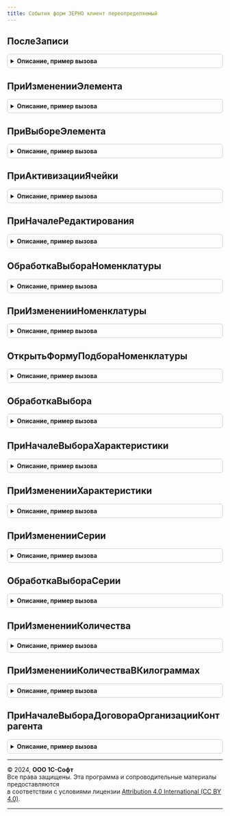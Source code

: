 ```yaml
---
title: События форм ЗЕРНО клиент переопределяемый
---
```



## ПослеЗаписи
<details style="margin: 1em 0; padding: 0.5em; border: 1px solid #ccc; border-radius: 6px;">

<summary style="font-weight: bold; cursor: pointer;">Описание, пример вызова</summary>

```bsl

Процедура ПослеЗаписи(Форма, ПараметрыЗаписи) Экспорт
```

Пример вызова
```bsl
СобытияФормЗЕРНОКлиентПереопределяемый.ПослеЗаписи(Форма, ПараметрыЗаписи) 
```
</details>

## ПриИзмененииЭлемента
<details style="margin: 1em 0; padding: 0.5em; border: 1px solid #ccc; border-radius: 6px;">

<summary style="font-weight: bold; cursor: pointer;">Описание, пример вызова</summary>

```bsl

// Переопределяемая процедура, вызываемая из одноименного обработчика события элемента.
//
// Параметры:
//   Форма                   - ФормаКлиентскогоПриложения - форма, из которой происходит вызов процедуры.
//   Элемент                 - Произвольный     - элемент-источник события "При изменении"
//   ДополнительныеПараметры - Структура        - значения дополнительных параметров влияющих на обработку.
//
Процедура ПриИзмененииЭлемента(Форма, Элемент, ДополнительныеПараметры) Экспорт
```

Пример вызова
```bsl
СобытияФормЗЕРНОКлиентПереопределяемый.ПриИзмененииЭлемента(Форма, Элемент, ДополнительныеПараметры) 
```
</details>

## ПриВыбореЭлемента
<details style="margin: 1em 0; padding: 0.5em; border: 1px solid #ccc; border-radius: 6px;">

<summary style="font-weight: bold; cursor: pointer;">Описание, пример вызова</summary>

```bsl

// Переопределяемая процедура, вызываемая из одноименного обработчика события элемента.
//
Процедура ПриВыбореЭлемента(Форма, Элемент, ВыбраннаяСтрока, Поле, СтандартнаяОбработка, ДополнительныеПараметры = Неопределено) Экспорт
```

Пример вызова
```bsl
СобытияФормЗЕРНОКлиентПереопределяемый.ПриВыбореЭлемента(Форма, Элемент, ВыбраннаяСтрока, Поле, СтандартнаяОбработка, ДополнительныеПараметры);
```
</details>

## ПриАктивизацииЯчейки
<details style="margin: 1em 0; padding: 0.5em; border: 1px solid #ccc; border-radius: 6px;">

<summary style="font-weight: bold; cursor: pointer;">Описание, пример вызова</summary>

```bsl

// Переопределяемая процедура, вызываемая из одноименного обработчика события элемента.
//
Процедура ПриАктивизацииЯчейки(Форма, Элемент, ДополнительныеПараметры) Экспорт
```

Пример вызова
```bsl
СобытияФормЗЕРНОКлиентПереопределяемый.ПриАктивизацииЯчейки(Форма, Элемент, ДополнительныеПараметры) 
```
</details>

## ПриНачалеРедактирования
<details style="margin: 1em 0; padding: 0.5em; border: 1px solid #ccc; border-radius: 6px;">

<summary style="font-weight: bold; cursor: pointer;">Описание, пример вызова</summary>

```bsl

// Переопределяемая процедура, вызываемая из одноименного обработчика события элемента.
//
Процедура ПриНачалеРедактирования(Форма, Элемент, НоваяСтрока, Копирование, ДополнительныеПараметры) Экспорт
```

Пример вызова
```bsl
СобытияФормЗЕРНОКлиентПереопределяемый.ПриНачалеРедактирования(Форма, Элемент, НоваяСтрока, Копирование, ДополнительныеПараметры) 
```
</details>

## ОбработкаВыбораНоменклатуры
<details style="margin: 1em 0; padding: 0.5em; border: 1px solid #ccc; border-radius: 6px;">

<summary style="font-weight: bold; cursor: pointer;">Описание, пример вызова</summary>

```bsl

// Выполняется при обработке выбора. Требуется выделить и обработать событие выбора номенклатуры.
//
// Параметры:
//  ОповещениеПриЗавершении - ОписаниеОповещения - Метод формы, который обрабатывает событие выбора.
//  ВыбранноеЗначение       - ОпределяемыйТип.Номенклатура - Результат выбора.
//  ИсточникВыбора          - ФормаКлиентскогоПриложения - Форма, в которой произведен выбор.
Процедура ОбработкаВыбораНоменклатуры(ОповещениеПриЗавершении, ВыбранноеЗначение, ИсточникВыбора) Экспорт
```

Пример вызова
```bsl
СобытияФормЗЕРНОКлиентПереопределяемый.ОбработкаВыбораНоменклатуры(ОповещениеПриЗавершении, ВыбранноеЗначение, ИсточникВыбора) 
```
</details>

## ПриИзмененииНоменклатуры
<details style="margin: 1em 0; padding: 0.5em; border: 1px solid #ccc; border-radius: 6px;">

<summary style="font-weight: bold; cursor: pointer;">Описание, пример вызова</summary>

```bsl

// Выполняет действия при изменении номенклатуры в строке таблицы формы.
//
// Параметры:
//  Форма                  - ФормаКлиентскогоПриложения - форма, в которой произошло событие,
//  ТекущаяСтрока          - ДанныеФормыЭлементКоллекции - текущие данные редактируемой строки таблицы товаров,
//  КэшированныеЗначения   - Структура - сохраненные значения параметров, используемых при обработке,
//  ПараметрыУказанияСерий - ФиксированнаяСтруктура - параметры указаний серий формы
Процедура ПриИзмененииНоменклатуры(Форма, ТекущаяСтрока, КэшированныеЗначения, ПараметрыУказанияСерий = Неопределено) Экспорт
```

Пример вызова
```bsl
СобытияФормЗЕРНОКлиентПереопределяемый.ПриИзмененииНоменклатуры(Форма, ТекущаяСтрока, КэшированныеЗначения, ПараметрыУказанияСерий);
```
</details>

## ОткрытьФормуПодбораНоменклатуры
<details style="margin: 1em 0; padding: 0.5em; border: 1px solid #ccc; border-radius: 6px;">

<summary style="font-weight: bold; cursor: pointer;">Описание, пример вызова</summary>

```bsl

// Открывает форму подбора номенклатуры.
//
// Параметры:
//  Форма - ФормаКлиентскогоПриложения - форма, в которой вызывается команда открытия обработки подбора,
//  ОповещениеПриЗавершении - ОписаниеОповещения - процедура, вызываемая после закрытия формы подбора.
Процедура ОткрытьФормуПодбораНоменклатуры(Форма, ОповещениеПриЗавершении = Неопределено) Экспорт
```

Пример вызова
```bsl
СобытияФормЗЕРНОКлиентПереопределяемый.ОткрытьФормуПодбораНоменклатуры(Форма, ОповещениеПриЗавершении);
```
</details>

## ОбработкаВыбора
<details style="margin: 1em 0; padding: 0.5em; border: 1px solid #ccc; border-radius: 6px;">

<summary style="font-weight: bold; cursor: pointer;">Описание, пример вызова</summary>

```bsl

// Обрабатывает результат выбора в форму документа ЗЕРНО (например из формы подбора номенклатуры,
//   при использовании множественного выбора вместо закрытия формы подбора с общим результатом).
//
// Параметры:
//  Форма - ФормаКлиентскогоПриложения - форма, в которой вызывается команда открытия обработки сопоставления,
//  ВыбранноеЗначение - Произвольный - результат выбора.
//  ИсточникВыбора    - ФормаКлиентскогоПриложения - форма, в которой произведен выбор.
Процедура ОбработкаВыбора(Форма, ВыбранноеЗначение, ИсточникВыбора) Экспорт
```

Пример вызова
```bsl
СобытияФормЗЕРНОКлиентПереопределяемый.ОбработкаВыбора(Форма, ВыбранноеЗначение, ИсточникВыбора) 
```
</details>

## ПриНачалеВыбораХарактеристики
<details style="margin: 1em 0; padding: 0.5em; border: 1px solid #ccc; border-radius: 6px;">

<summary style="font-weight: bold; cursor: pointer;">Описание, пример вызова</summary>

```bsl

// Выполняется при начале выбора характеристики. Требуется определить и открыть форму выбора.
//
// Параметры:
//  Владелец     - ФормаКлиентскогоПриложения            - форма, в которой вызывается команда выбора характеристики.
//  ДанныеСтроки - ДанныеФормыЭлементКоллекции - текущие данные строки таблицы товаров откуда производится выбор.
//  СтандартнаяОбработка - Булево - Выключается в переопределении
//  ИмяКолонкиНоменклатура - Строка - имя колонки с данными номенклатуры.
//  Описание - ОписаниеОповещения - Вызывается при выборе значения в форме выбора.
//
Процедура ПриНачалеВыбораХарактеристики( Экспорт
```

Пример вызова
```bsl
СобытияФормЗЕРНОКлиентПереопределяемый.ПриНачалеВыбораХарактеристики();
```
</details>

## ПриИзмененииХарактеристики
<details style="margin: 1em 0; padding: 0.5em; border: 1px solid #ccc; border-radius: 6px;">

<summary style="font-weight: bold; cursor: pointer;">Описание, пример вызова</summary>

```bsl

// Выполняет действия при изменении характеристики номенклатуры в строке таблицы формы.
//
// Параметры:
//  Форма                - ФормаКлиентскогоПриложения - форма, в которой произошло событие,
//  ТекущаяСтрока        - ДанныеФормыЭлементКоллекции - текущие данные редактируемой строки таблицы товаров,
//  КэшированныеЗначения - Структура - сохраненные значения параметров, используемых при обработке,
Процедура ПриИзмененииХарактеристики(Форма, ТекущаяСтрока, КэшированныеЗначения) Экспорт
```

Пример вызова
```bsl
СобытияФормЗЕРНОКлиентПереопределяемый.ПриИзмененииХарактеристики(Форма, ТекущаяСтрока, КэшированныеЗначения) 
```
</details>

## ПриИзмененииСерии
<details style="margin: 1em 0; padding: 0.5em; border: 1px solid #ccc; border-radius: 6px;">

<summary style="font-weight: bold; cursor: pointer;">Описание, пример вызова</summary>

```bsl

// Выполняет действия при изменении серии номенклатуры в строке таблицы формы.
//
// Параметры:
//  Форма - ФормаКлиентскогоПриложения - форма, в которой произошло событие,
//  ТекущаяСтрока - ДанныеФормыЭлементКоллекции - строка таблицы товаров,
//  КэшированныеЗначения - Структура - сохраненные значения параметров, используемых при обработке,
//  ПараметрыУказанияСерий - ФиксированнаяСтруктура - параметры указаний серий формы
Процедура ПриИзмененииСерии(Форма, ТекущаяСтрока, КэшированныеЗначения, ПараметрыУказанияСерий) Экспорт
```

Пример вызова
```bsl
СобытияФормЗЕРНОКлиентПереопределяемый.ПриИзмененииСерии(Форма, ТекущаяСтрока, КэшированныеЗначения, ПараметрыУказанияСерий) 
```
</details>

## ОбработкаВыбораСерии
<details style="margin: 1em 0; padding: 0.5em; border: 1px solid #ccc; border-radius: 6px;">

<summary style="font-weight: bold; cursor: pointer;">Описание, пример вызова</summary>

```bsl

// Выполняется при обработке выбора. Требуется выделить и обработать событие выбора серии.
//
// Параметры:
//  Форма                  - ФормаКлиентскогоПриложения - Форма для которой требуется обработать событие выбора.
//  ВыбранноеЗначение      - ОпределяемыйТип.СерияНоменклатуры - результат выбора.
//  ИсточникВыбора         - ФормаКлиентскогоПриложения - Форма, в которой произведен выбор.
//  ПараметрыУказанияСерий - ФиксированнаяСтруктура - параметры указаний серий формы.
//  ТекущиеДанные          - Произвольный - текущие данные
Процедура ОбработкаВыбораСерии(Форма, ВыбранноеЗначение, ИсточникВыбора, ПараметрыУказанияСерий, ТекущиеДанные = Неопределено) Экспорт
```

Пример вызова
```bsl
СобытияФормЗЕРНОКлиентПереопределяемый.ОбработкаВыбораСерии(Форма, ВыбранноеЗначение, ИсточникВыбора, ПараметрыУказанияСерий, ТекущиеДанные);
```
</details>

## ПриИзмененииКоличества
<details style="margin: 1em 0; padding: 0.5em; border: 1px solid #ccc; border-radius: 6px;">

<summary style="font-weight: bold; cursor: pointer;">Описание, пример вызова</summary>

```bsl

// Выполняет действия при изменении подобранного количества (поле Количество) в строке таблицы формы.
//
// Параметры:
//  Форма - ФормаКлиентскогоПриложения - форма, в которой произошло событие,
//  ТекущаяСтрока - ДанныеФормыЭлементКоллекции - строка таблицы товаров,
//  ЕдиницаИзмеренияКилограмм - ОпределяемыйТип.Упаковка - единица измерения по классификатору "Килограмм",
//  КэшированныеЗначения - Структура - сохраненные значения параметров, используемых при обработке.
Процедура ПриИзмененииКоличества(Форма, ТекущаяСтрока, ЕдиницаИзмеренияКилограмм, КэшированныеЗначения) Экспорт
```

Пример вызова
```bsl
СобытияФормЗЕРНОКлиентПереопределяемый.ПриИзмененииКоличества(Форма, ТекущаяСтрока, ЕдиницаИзмеренияКилограмм, КэшированныеЗначения) 
```
</details>

## ПриИзмененииКоличестваВКилограммах
<details style="margin: 1em 0; padding: 0.5em; border: 1px solid #ccc; border-radius: 6px;">

<summary style="font-weight: bold; cursor: pointer;">Описание, пример вызова</summary>

```bsl

// Выполняет действия при изменении количества в килограммах (поле КоличествоЗЕРНО) в строке таблицы формы.
//
// Параметры:
//  Форма - ФормаКлиентскогоПриложения - форма, в которой произошло событие,
//  ТекущаяСтрока - ДанныеФормыЭлементКоллекции - строка таблицы товаров,
//  ЕдиницаИзмеренияКилограмм - ОпределяемыйТип.Упаковка - единица измерения по классификатору "Килограмм",
//  КэшированныеЗначения - Структура - сохраненные значения параметров, используемых при обработке.
Процедура ПриИзмененииКоличестваВКилограммах(Форма, ТекущаяСтрока, ЕдиницаИзмеренияКилограмм, КэшированныеЗначения) Экспорт
```

Пример вызова
```bsl
СобытияФормЗЕРНОКлиентПереопределяемый.ПриИзмененииКоличестваВКилограммах(Форма, ТекущаяСтрока, ЕдиницаИзмеренияКилограмм, КэшированныеЗначения) 
```
</details>

## ПриНачалеВыбораДоговораОрганизацииКонтрагента
<details style="margin: 1em 0; padding: 0.5em; border: 1px solid #ccc; border-radius: 6px;">

<summary style="font-weight: bold; cursor: pointer;">Описание, пример вызова</summary>

```bsl

// Выполняется при начале выбора договора ИС. Требуется определить и открыть форму выбора.
//
// Параметры:
//  Владелец     - ФормаКлиентскогоПриложения  - форма, в которой вызывается команда выбора договора.
//  ДанныеДоговора - Структура - данные договора хранения ЗЕРНО, для которого выбирается прикладной договор:
//  	Договор - ОпределеяемыйТип.ДоговорКонтрагентаИС - текущий договор.
//  	Контрагент - ОпределяемыйТип.ОрганизацияКонтрагентГосИС - организацияя/контрагент с которым заключен договор.
//  	Организация - ОпределеяемыйТип.Организация - организация владелец договора.
//  СтандартнаяОбработка - Булево - Выключается в переопределении
//  ОповещениеПриЗавершении - ОписаниеОповещения - Вызывается при выборе значения в форме выбора.
//
Процедура ПриНачалеВыбораДоговораОрганизацииКонтрагента(Владелец, ДанныеДоговора, СтандартнаяОбработка, ОповещениеПриЗавершении) Экспорт
```

Пример вызова
```bsl
СобытияФормЗЕРНОКлиентПереопределяемый.ПриНачалеВыбораДоговораОрганизацииКонтрагента(Владелец, ДанныеДоговора, СтандартнаяОбработка, ОповещениеПриЗавершении) 
```
</details>

---

© 2024, **ООО 1С-Софт**  
Все права защищены. Эта программа и сопроводительные материалы предоставляются  
в соответствии с условиями лицензии [Attribution 4.0 International (CC BY 4.0)](https://creativecommons.org/licenses/by/4.0/legalcode).

---
